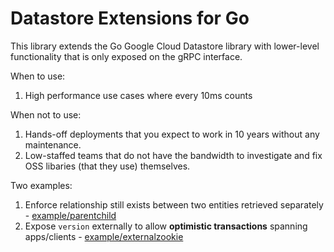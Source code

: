 # Datastore Extensions for Go
This library extends the Go Google Cloud Datastore library with lower-level functionality that is only exposed on the gRPC interface.

When to use:

1. High performance use cases where every 10ms counts

When not to use:

1. Hands-off deployments that you expect to work in 10 years without any maintenance.
2. Low-staffed teams that do not have the bandwidth to investigate and fix OSS libaries (that they use) themselves.

Two examples:

1. Enforce relationship still exists between two entities retrieved separately - [example/parentchild](./example/parentchild)
1. Expose `version` externally to allow **optimistic transactions** spanning apps/clients - [example/externalzookie](./example/externalzookie)
